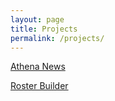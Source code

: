 ```yaml
---
layout: page
title: Projects
permalink: /projects/
---
```

<style>
  .post p {
    text-align: center;
    font-size: 1.75em;
  }
</style>

[Athena News](https://athena-news.github.io)

[Roster Builder](http://rodmachen.com/roster-builder/)